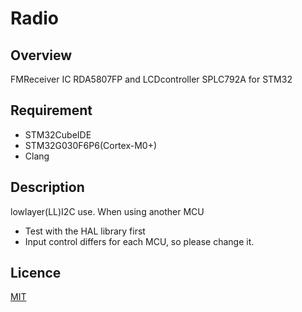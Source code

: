 # Radio
 
## Overview
FMReceiver IC RDA5807FP and LCDcontroller SPLC792A for STM32

## Requirement
* STM32CubeIDE
* STM32G030F6P6(Cortex-M0+)
* Clang

## Description
lowlayer(LL)I2C use.
When using another MCU
* Test with the HAL library first
* Input control differs for each MCU, so please change it.

## Licence
[MIT](https://github.com/wataoxp/Radio/blob/main/LICENSE)

